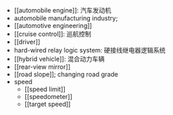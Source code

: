 - [[automobile engine]]: 汽车发动机 
- automobile manufacturing industry;
- [[automotive engineering]]
- [[cruise control]]: 巡航控制
- [[driver]]
- hard-wired relay logic system: 硬接线继电器逻辑系统 
- [[hybrid vehicle]]: 混合动力车辆
- [[rear-view mirror]]
- [[road slope]]; changing road grade
- speed
    - [[speed limit]]
    - [[speedometer]]
    - [[target speed]]
